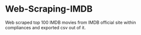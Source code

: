 # Web-Scraping-IMDB
Web scraped top 100 IMDB movies from IMDB official site within compliances and exported csv out of it. 
